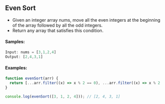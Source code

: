 ## Even Sort

- Given an integer array nums, move all the even integers at the beginning of the array followed by all the odd integers.
- Return any array that satisfies this condition.

#### Samples:
```js
Input: nums = [3,1,2,4] 
Output: [2,4,3,1]
```
#### Examples:
```js
function evenSort(arr) {
  return [...arr.filter((x) => x % 2 == 0), ...arr.filter((x) => x % 2 == 1)];
}

console.log(evenSort([3, 1, 2, 4])); // [2, 4, 3, 1]
```